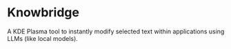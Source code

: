 # Knowbridge
A KDE Plasma tool to instantly modify selected text within applications using LLMs (like local models). 
